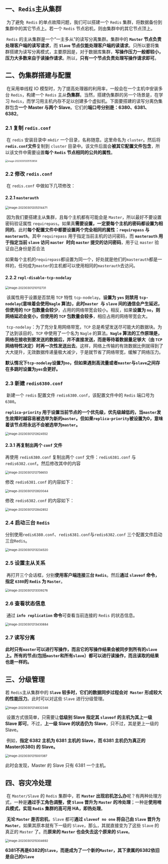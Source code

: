 ## 一、`Redis`主从集群

​	为了避免` Redis` 的单点故障问题，我们可以搭建一个 `Redis` 集群，将数据备份到集群中的其它节点上。若一个 `Redis` 节点宕机，则由集群中的其它节点顶上。

​	`Redis` 的主从集群是一个“一主多从”的读写分离集群。集群中的 **`Master` 节点负责处理客户端的读写请求**，而 **`Slave` 节点仅能处理客户端的读请求**。只所以要将集群搭建为读写分离模式，主要原因是，对于数据库集群，**写操作压力一般都较小，压力大多数来自于读操作请求**。所以，**只有一个节点负责处理写操作请求即可**。

## 二、伪集群搭建与配置

​	在采用单线程 IO 模型时，为了提高处理器的利用率，一般会在一个主机中安装多台 `Redis`，构建一个 `Redis` 主从**伪集群**。当然，搭建伪集群的另一个场景是，在学习 `Redis`，而学习用主机内存不足以创建多个虚拟机。下面要搭建的读写分离伪集群包含**一个 Master 与两个 Slave**。它们的**端口号分别是：6380、6381、6382**。 

### 2.1  复制 `redis.conf`

​	在 `redis` 安装目录中 `mkdir` 一个目录，名称随意。这里命名为 `cluster`。然后将 **`redis.conf`文件**复制到 `cluster` 目录中。该文件后面会**被其它配置文件包含**，所以该文件中需要设置**每个 `Redis` 节点相同的公共的属性**。

<img src="11.redis主从集群-搭建.assets/image-20230301205153654.png" alt="image-20230301205153654" style="zoom:50%;" />

### 2.2 修改 `redis.conf`

​	在 `redis.conf` 中做如下几项修改：

#### 2.2.1 `masterauth`

<img src="11.redis主从集群-搭建.assets/image-20230301205314471.png" alt="image-20230301205314471" style="zoom:67%;" />

​	因为我们要搭建主从集群，且每个主机都有可能会是 `Master`，所以最好不要设置密码验证属性 `requirepass`。如果真**需要设置，一定要每个主机的密码都设置为相同的**。此时**每个配置文件中都要设置两个完全相同的属性：`requirepass` 与 `masterauth`**。其中 `requirepass` 用于指定当前主机的访问密码，而 **`masterauth` 用于指定当前 `slave` 访问 `master `时向 `master` 提交的访问密码**，用于让 `master` 验证自己身份是否合法

​	如果每个主机的`requirepass`都设置为同一个，好处就是他们的`masterauth`都是一样的，任何成为`master`的主机都可以使用相同的`masterauth`去访问。

#### 2.2.2 `repl-disable-tcp-nodelay`

<img src="11.redis主从集群-搭建.assets/image-20230301210112731.png" alt="image-20230301210112731" style="zoom: 67%;" />

​	该属性用于设置是否禁用 `TCP` 特性 `tcp-nodelay`。**设置为 `yes` 则禁用 `tcp-nodelay`(意味着会使用`Nagle` 算法)，此时`master `与 `slave` 间的通信会产生延迟，但使用的 `TCP` 包数量会较少**，占用的网络带宽会较小。相反，如果**设置为 `no`，则网络延迟会变小，但使用的 `TCP` 包数量会较多**，相应占用的网络带宽会大。

​	`tcp-nodelay`：为了充分复用网络带宽，`TCP` 总是希望发送尽可能大的数据块。为了达到该目的，`TCP` 中使用了一个名为 `Nagle` 的算法。**`Nagle` 算法的工作原理是，网络在接收到要发送的数据后，并不直接发送，而是等待着数据量足够大（由 `TCP` 网络特性决定）时再一次性发送出去**。这样，网络上传输的有效数据比例就得到了大大提升，无效数据传递量极大减少，于是就节省了网络带宽，缓解了网络压力。

​	**默认情况下`tcp-nodelay`设置为`no`，但如果遇到高流量或者`master`与`slave`之间存在多跳时设置为`yes`会更好。**

### 2.3 新建 `redis6380.conf`

​	新建一个 `redis` 配置文件 `redis6380.conf`，该配置文件中的 `Redis` 端口号为 `6380`。

**`replica-priority` 用于设置当前节点的一个优先级，优先级越低的，当`master`发生故障时越容易被选举为新的`master`。但如果`replica-priority`被设置为0，意味着该节点将永远不会被选举为`master`。**

<img src="11.redis主从集群-搭建.assets/image-20230301212624552.png" alt="image-20230301212624552" style="zoom:67%;" />

#### 2.3.1  再复制出两个 `conf` 文件

再使用 `redis6380.conf` 复制出两个 `conf` 文件：`redis6381.conf` 与 `redis6382.conf`。然后修改其中的内容

<img src="11.redis主从集群-搭建.assets/image-20230301212756653.png" alt="image-20230301212756653" style="zoom:67%;" />

修改 `redis6381.conf` 的内容如下：

<img src="11.redis主从集群-搭建.assets/image-20230301212820044.png" alt="image-20230301212820044" style="zoom:67%;" />

修改 `redis6382.conf` 的内容如下：

<img src="11.redis主从集群-搭建.assets/image-20230301212842852.png" alt="image-20230301212842852" style="zoom:67%;" />

### 2.4 启动三台 `Redis`

​	分别使用`redis6380.conf`、`redis6381.conf`与`redis6382.conf` 三个配置文件启动三台`Redis`。 

<img src="11.redis主从集群-搭建.assets/image-20230301213234520.png" alt="image-20230301213234520" style="zoom:67%;" />

### 2.5 设置主从关系

​	再打开三个会话框，分别**使用客户端连接三台 `Redis`**。然后**通过 `slaveof` 命令，指定 `6380`的 `Redis` 为 `Master`**。

<img src="11.redis主从集群-搭建.assets/image-20230301213339276.png" alt="image-20230301213339276" style="zoom:67%;" />

### 2.6 查看状态信息

​	通过 **`info replication` 命令**可查看当前连接的 `Redis` 的状态信息。

<img src="11.redis主从集群-搭建.assets/image-20230301213430884.png" alt="image-20230301213430884" style="zoom:67%;" />

### 2.7 读写分离

​	**此时只有`master`可以进行写操作，而且它的写操作结果会被同步到所有的`slave`上。所有的节点(包括`master`和所有`slave`）都可以进行读操作，而且读取的结果也是一样的。**

## 三、分级管理

若 `Redis`主从集群中的 **`Slave` 较多时，它们的数据同步过程会对` Master` 形成较大的性能压力**。此时可以对这些 `Slave` 进行分级管理。

<img src="11.redis主从集群-搭建.assets/image-20230301214832346.png" alt="image-20230301214832346" style="zoom:67%;" />

​	设置方式很简单，只需要让**低级别 Slave 指定其 `slaveof` 的主机为其上一级 Slave 即可**。不过，**上一级 Slave 的状态仍为 Slave**，只不过，其是更上一级的 Slave。

​	例如，**指定 6382 主机为 6381 主机的 Slave，而 6381 主机仍为真正的 Master(6380) 的 Slave。**

<img src="11.redis主从集群-搭建.assets/image-20230301215001387.png" alt="image-20230301215001387" style="zoom:67%;" />

此时会发现，Master 的 Slave 只有 6381 一个主机。

## 四、容灾冷处理

​	在 `Master/Slave` 的 `Redis` 集群中，若 **`Master` 出现宕机怎么办**呢？有两种处理方式，一种是**通过手工角色调整，使 `Slave` 晋升为 `Master` 的冷处理**；一种是**使用哨兵模式，实现 `Redis` 集群的高可用 HA，即热处理**。

​	**无论 `Master` 是否宕机**，`Slave` 都可**通过 `slaveof no one` 将自己由 `Slave` 晋升为 `Master`**。如果其原本就有下一级的 `Slave`，那么，其就直接变为了这些 `Slave` 的真正的 `Master` 了。而**原来的 `Master` 也会失去这个原来的 `Slave`**。

<img src="11.redis主从集群-搭建.assets/image-20230301215304692.png" alt="image-20230301215304692" style="zoom:67%;" />

**6381不再是6382的`Slave`，而是成为了一个新的`Master`，其下隶属的6382依旧是自己的`Slave`**